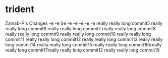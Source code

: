 # trident

Zainab-P's Changes
-e
-e
0e
-e
-e
-e
-e
-e
really really long commit5
really really long commit6
really really long commit7
really really long commit8
really really long commit9
really really long commit10
really really long commit11
really really long commit12
really really long commit13
really really long commit14
really really long commit15
really really long commit16\really really long commit17really really long commit12
really really long commit19